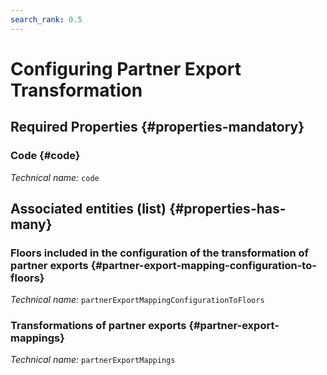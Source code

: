 ```yaml
---
search_rank: 0.5
---    
```

# Configuring Partner Export Transformation
<!--- THIS FILE IS GENERATED PLEASE DO NOT EDIT IT DIRECTLY --->



<OH code="partnerExportMappingConfiguration"/>




## Required Properties {#properties-mandatory}
    
### Code {#code}



*Technical name:* ```code```
<PH code="partnerExportMappingConfiguration:code"/>

    





## Associated entities (list) {#properties-has-many}

### Floors included in the configuration of the transformation of partner exports {#partner-export-mapping-configuration-to-floors}



*Technical name:* ```partnerExportMappingConfigurationToFloors```
<PH code="partnerExportMappingConfiguration:partnerExportMappingConfigurationToFloors"/>

### Transformations of partner exports {#partner-export-mappings}



*Technical name:* ```partnerExportMappings```
<PH code="partnerExportMappingConfiguration:partnerExportMappings"/>




